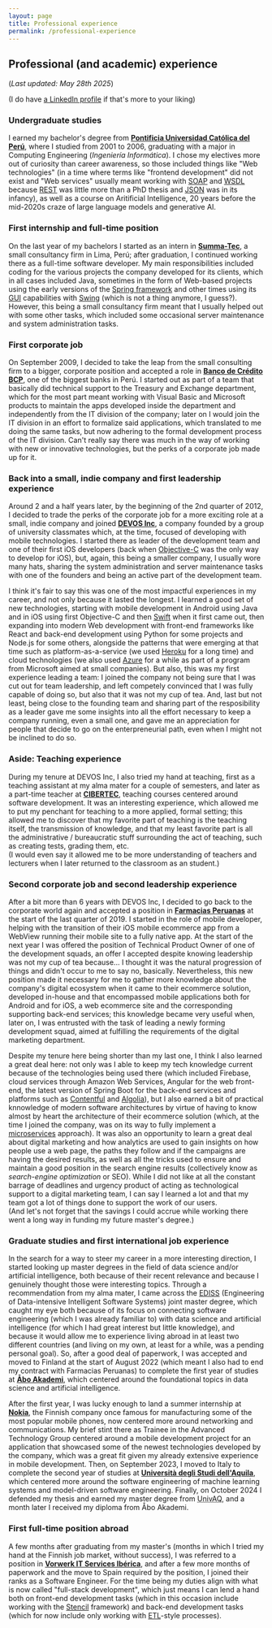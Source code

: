 ```yaml
---
layout: page
title: Professional experience
permalink: /professional-experience
---
```


## Professional (and academic) experience

(_Last updated: May 28th 2025_)

(I do have [a LinkedIn profile](https://www.linkedin.com/in/ricardo-chavez-b4092950/) if that's more to your liking)

### Undergraduate studies

I earned my bachelor's degree from [**Pontificia Universidad Católica del Perú**](https://www.pucp.edu.pe/), where I studied from 2001 to 2006, graduating with a major in Computing Engineering (*Ingeniería Informática*). I chose my electives more out of curiosity than career awareness, so those included things like "Web technologies" (in a time where terms like "frontend development" did not exist and "Web services" usually meant working with [SOAP](https://en.wikipedia.org/wiki/SOAP) and [WSDL](https://en.wikipedia.org/wiki/Web_Services_Description_Language) because [REST](https://en.wikipedia.org/wiki/REST) was little more than a PhD thesis and [JSON](https://en.wikipedia.org/wiki/JSON) was in its infancy), as well as a course on Aritificial Intelligence, 20 years before the mid-2020s craze of large language models and generative AI.

### First internship and full-time position

On the last year of my bachelors I started as an intern in [**Summa-Tec**](https://www.summatec.net/), a small consultancy firm in Lima, Perú; after graduation, I continued working there as a full-time software developer. My main responsibilities included coding for the various projects the company developed for its clients, which in all cases included Java, sometimes in the form of Web-based projects using the early versions of the [Spring framework](https://spring.io/projects/spring-framework) and other times using its [GUI](https://en.wikipedia.org/wiki/Graphical_user_interface) capabilities with [Swing](https://en.wikipedia.org/wiki/Swing_(Java)) (which is not a thing anymore, I guess?). However, this being a small consultancy firm meant that I usually helped out with some other tasks, which included some occasional server maintenance and system administration tasks.

### First corporate job

On September 2009, I decided to take the leap from the small consulting firm to a bigger, corporate position and accepted a role in [**Banco de Crédito BCP**](https://www.linkedin.com/company/banco-de-credito-bcp/), one of the biggest banks in Perú. I started out as part of a team that basically did technical support to the Treasury and Exchange department, which for the most part meant working with Visual Basic and Microsoft products to maintain the apps developed inside the department and independently from the IT division of the company; later on I would join the IT division in an effort to formalize said applications, which translated to me doing the same tasks, but now adhering to the formal development process of the IT division. Can't really say there was much in the way of working with new or innovative technologies, but the perks of a corporate job made up for it.

### Back into a small, indie company and first leadership experience

Around 2 and a half years later, by the beginning of the 2nd quarter of 2012, I decided to trade the perks of the corporate job for a more exciting role at a small, indie company and joined [**DEVOS Inc**](http://www.devosinc.com/), a company founded by a group of university classmates which, at the time, focused of developing with mobile technologies. I started there as leader of the development team and one of their first iOS developers (back when [Objective-C](https://en.wikipedia.org/wiki/Objective-C) was the only way to develop for iOS), but, again, this being a smaller company, I usually wore many hats, sharing the system administration and server maintenance tasks with one of the founders and being an active part of the development team.

I think it's fair to say this was one of the most impactful experiences in my career, and not only because it lasted the longest. I learned a good set of new technologies, starting with mobile development in Android using Java and in iOS using first Objective-C and then [Swift](https://en.wikipedia.org/wiki/Swift_(programming_language)) when it first came out, then expanding into modern Web development with front-end frameworks like React and back-end development using Python for some projects and Node.js for some others, alongside the patterns that were emerging at that time such as platform-as-a-service (we used [Heroku](https://www.heroku.com/) for a long time) and cloud technologies (we also used [Azure](https://azure.microsoft.com/es-es) for a while as part of a program from Microsoft aimed at small companies). But also, this was my first experience leading a team: I joined the company not being sure that I was cut out for team leadership, and left competely convinced that I was fully capable of doing so, but also that it was not my cup of tea. And, last but not least, being close to the founding team and sharing part of the resposibility as a leader gave me some insights into all the effort necessary to keep a company running, even a small one, and gave me an appreciation for people that decide to go on the enterpreneurial path, even when I might not be inclined to do so.

### Aside: Teaching experience

During my tenure at DEVOS Inc, I also tried my hand at teaching, first as a teaching assistant at my alma mater for a couple of semesters, and later as a part-time teacher at [**CIBERTEC**](https://www.cibertec.edu.pe/), teaching courses centered around software development. It was an interesting experience, which allowed me to put my penchant for teaching to a more applied, formal setting; this allowed me to discover that my favorite part of teaching is the teaching itself, the transmission of knowledge, and that my least favorite part is all the administrative / bureaucratic stuff surrounding the act of teaching, such as creating tests, grading them, etc.  
(I would even say it allowed me to be more understanding of teachers and lecturers when I later returned to the classroom as an student.)

### Second corporate job and second leadership experience

After a bit more than 6 years with DEVOS Inc, I decided to go back to the corporate world again and accepted a position in [**Farmacias Peruanas**](https://www.linkedin.com/company/farmacias-peruanas/) at the start of the last quarter of 2019. I started in the role of mobile developer, helping with the transition of their iOS mobile ecommerce app from a WebView running their mobile site to a fully native app. At the start of the next year I was offered the position of Technical Product Owner of one of the development squads, an offer I accepted despite knowing leadership was not my cup of tea because... I thought it was the natural progression of things and didn't occur to me to say no, basically. Nevertheless, this new position made it necessary for me to gather more knowledge about the company's digital ecosystem when it came to their ecommerce solution, developed in-house and that encompassed mobile applications both for Android and for iOS, a web ecommerce site and the corresponding supporting back-end services; this knowledge became very useful when, later on, I was entrusted with the task of leading a newly forming development squad, aimed at fulfilling the requirements of the digital marketing department.

Despite my tenure here being shorter than my last one, I think I also learned a great deal here: not only was I able to keep my tech knowledge current because of the technologies being used there (which included Firebase, cloud services through Amazon Web Services, Angular for the web front-end, the latest version of Spring Boot for the back-end services and platforms such as [Contentful](https://www.contentful.com/) and [Algolia](https://www.algolia.com/)), but I also earned a bit of practical knnowledge of modern software architectures by virtue of having to know almost by heart the architecture of their ecommerce solution (which, at the time I joined the company, was on its way to fully implement a [microservices](https://en.wikipedia.org/wiki/Microservices) approach). It was also an opportunity to learn a great deal about digital marketing and how analytics are used to gain insights on how people use a web page, the paths they follow and if the campaigns are having the desired results, as well as all the tricks used to ensure and maintain a good position in the search engine results (collectively know as _search-engine optimization_ or SEO). While I did not like at all the constant barrage of deadlines and urgency product of acting as technological support to a digital marketing team, I can say I learned a lot and that my team got a lot of things done to support the work of our users.  
(And let's not forget that the savings I could accrue while working there went a long way in funding my future master's degree.)

### Graduate studies and first international job experience

In the search for a way to steer my career in a more interesting direction, I started looking up master degrees in the field of data science and/or artificial intelligence, both because of their recent relevance and because I genuinely thought those were interesting topics. Through a recommendation from my alma mater, I came across the [EDISS](https://www.master-ediss.eu/) (Engineering of Data-intensive Intelligent Software Systems) joint master degree, which caught my eye both because of its focus on connecting software engineering (which I was already familiar to) with data science and artificial intelligence (for which I had great interest but little knowledge), and because it would allow me to experience living abroad in at least two different countries (and living on my own, at least for a while, was a pending personal goal). So, after a good deal of paperwork, I was accepted and moved to Finland at the start of August 2022 (which meant I also had to end my contract with Farmacias Peruanas) to complete the first year of studies at [**Åbo Akademi**](https://www.abo.fi/en/), which centered around the foundational topics in data science and artificial intelligence.

After the first year, I was lucky enough to land a summer internship at [**Nokia**](https://www.nokia.com/), the Finnish company once famous for manufacturing some of the most popular mobile phones, now centered more around networking and communications. My brief stint there as Trainee in the Advanced Technology Group centered around a mobile development project for an application that showcased some of the newest technologies developed by the company, which was a great fit given my already extensive experience in mobile development. Then, on September 2023, I moved to Italy to complete the second year of studies at [**Università degli Studi dell'Aquila**](https://www.univaq.it/en/index.php?&lang_s=en), which centered more around the software engineering of machine learning systems and model-driven software engineering. Finally, on October 2024 I defended my thesis and earned my master degree from <abbr title="Università degli Studi dell'Aquila">UnivAQ</abbr>, and a month later I received my diploma from Åbo Akademi.

### First full-time position abroad

A few months after graduating from my master's (months in which I tried my hand at the Finnish job market, without success), I was referred to a position in [**Vorwerk IT Services Ibérica**](https://www.linkedin.com/company/vorwerk-&-co--kg/), and after a few more months of paperwork and the move to Spain required by the position, I joined their ranks as a Software Engineer. For the time being my duties align with what is now called "full-stack development", which just means I can lend a hand both on front-end development tasks (which in this occasion include working with the [Stencil](https://stenciljs.com/) framework) and back-end development tasks (which for now include only working with [ETL](https://en.wikipedia.org/wiki/Extract,_transform,_load)-style processes).
